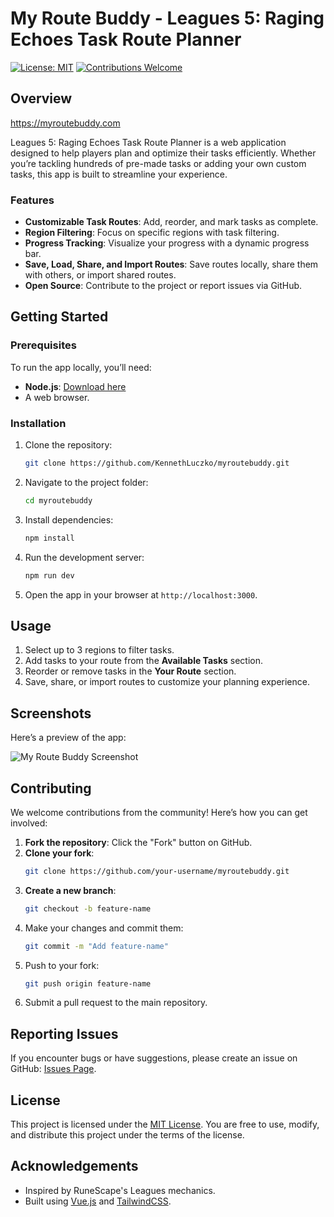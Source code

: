 # My Route Buddy - Leagues 5: Raging Echoes Task Route Planner

[![License: MIT](https://img.shields.io/badge/License-MIT-blue.svg)](LICENSE)
[![Contributions Welcome](https://img.shields.io/badge/contributions-welcome-brightgreen.svg)](#contributing)

## Overview

https://myroutebuddy.com

Leagues 5: Raging Echoes Task Route Planner is a web application designed to help players plan and optimize their tasks efficiently. Whether you’re tackling hundreds of pre-made tasks or adding your own custom tasks, this app is built to streamline your experience.

### Features
- **Customizable Task Routes**: Add, reorder, and mark tasks as complete.
- **Region Filtering**: Focus on specific regions with task filtering.
- **Progress Tracking**: Visualize your progress with a dynamic progress bar.
- **Save, Load, Share, and Import Routes**: Save routes locally, share them with others, or import shared routes.
- **Open Source**: Contribute to the project or report issues via GitHub.

## Getting Started

### Prerequisites
To run the app locally, you’ll need:
- **Node.js**: [Download here](https://nodejs.org)
- A web browser.

### Installation
1. Clone the repository:
   ```bash
   git clone https://github.com/KennethLuczko/myroutebuddy.git
   ```
2. Navigate to the project folder:
   ```bash
   cd myroutebuddy
   ```
3. Install dependencies:
   ```bash
   npm install
   ```
4. Run the development server:
   ```bash
   npm run dev
   ```
5. Open the app in your browser at `http://localhost:3000`.

## Usage

1. Select up to 3 regions to filter tasks.
2. Add tasks to your route from the **Available Tasks** section.
3. Reorder or remove tasks in the **Your Route** section.
4. Save, share, or import routes to customize your planning experience.

## Screenshots

Here’s a preview of the app:

![My Route Buddy Screenshot](https://i.imgur.com/ijkxj8o.png)
## Contributing

We welcome contributions from the community! Here’s how you can get involved:
1. **Fork the repository**: Click the "Fork" button on GitHub.
2. **Clone your fork**: 
   ```bash
   git clone https://github.com/your-username/myroutebuddy.git
   ```
3. **Create a new branch**:
   ```bash
   git checkout -b feature-name
   ```
4. Make your changes and commit them:
   ```bash
   git commit -m "Add feature-name"
   ```
5. Push to your fork:
   ```bash
   git push origin feature-name
   ```
6. Submit a pull request to the main repository.

## Reporting Issues
If you encounter bugs or have suggestions, please create an issue on GitHub: [Issues Page](https://github.com/KennethLuczko/myroutebuddy/issues).

## License

This project is licensed under the [MIT License](LICENSE). You are free to use, modify, and distribute this project under the terms of the license.

## Acknowledgements

- Inspired by RuneScape's Leagues mechanics.
- Built using [Vue.js](https://vuejs.org/) and [TailwindCSS](https://tailwindcss.com/).

